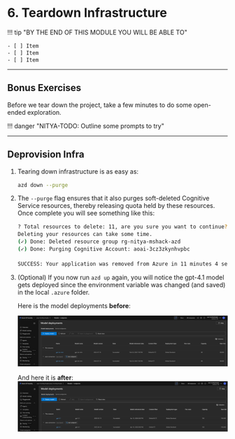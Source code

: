 # 6. Teardown Infrastructure

!!! tip "BY THE END OF THIS MODULE YOU WILL BE ABLE TO"

    - [ ] Item
    - [ ] Item
    - [ ] Item

---

## Bonus Exercises

Before we tear down the project, take a few minutes to do some open-ended exploration.

!!! danger "NITYA-TODO: Outline some prompts to try"

---

## Deprovision Infra

1. Tearing down infrastructure is as easy as:
      
      ```bash title="" linenums="0"
      azd down --purge
      ```
1. The `--purge` flag ensures that it also purges soft-deleted Cognitive Service resources, thereby releasing quota held by these resources. Once complete you will see something like this:
      
      ```bash title="" linenums="0"
      ? Total resources to delete: 11, are you sure you want to continue? Yes
      Deleting your resources can take some time.
      (✓) Done: Deleted resource group rg-nitya-mshack-azd
      (✓) Done: Purging Cognitive Account: aoai-3cz3zkynhvpbc

      SUCCESS: Your application was removed from Azure in 11 minutes 4 seconds.
      ```

1. (Optional) If you now run `azd up` again, you will notice the gpt-4.1 model gets deployed since the environment variable was changed (and saved) in the local `.azure` folder. 

      Here is the model deployments **before**:

      ![Initial](./assets/14-deploy-initial.png)

      And here it is **after**:
      ![New](./assets/14-deploy-new.png)


